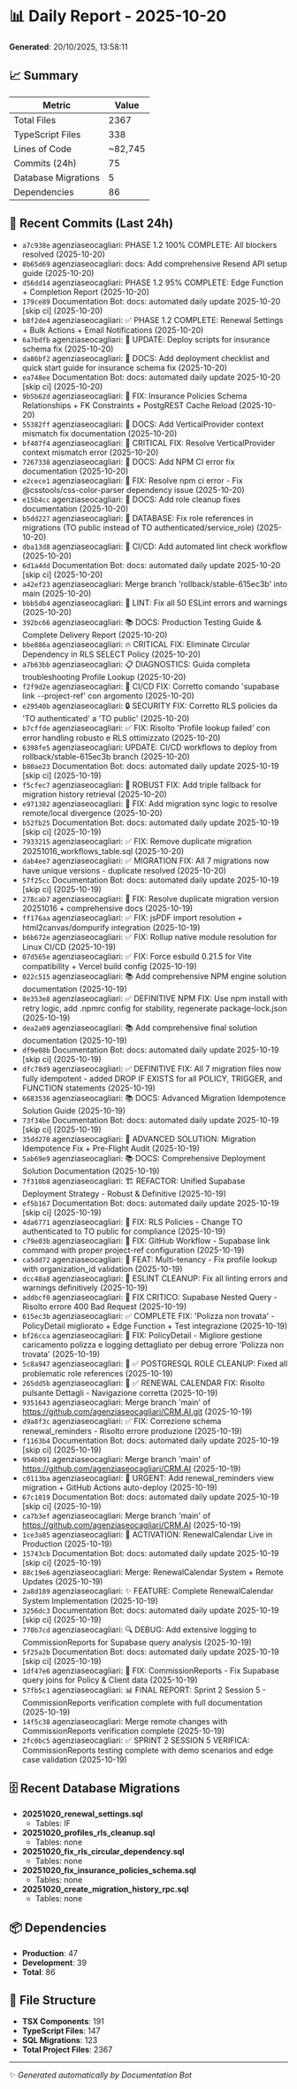 # 📊 Daily Report - 2025-10-20

**Generated**: 20/10/2025, 13:58:11

## 📈 Summary

| Metric | Value |
|--------|-------|
| Total Files | 2367 |
| TypeScript Files | 338 |
| Lines of Code | ~82,745 |
| Commits (24h) | 75 |
| Database Migrations | 5 |
| Dependencies | 86 |

## 📝 Recent Commits (Last 24h)

- `a7c938e` agenziaseocagliari: PHASE 1.2 100% COMPLETE: All blockers resolved (2025-10-20)
- `8b65d69` agenziaseocagliari: docs: Add comprehensive Resend API setup guide (2025-10-20)
- `d56dd14` agenziaseocagliari: PHASE 1.2 95% COMPLETE: Edge Function + Completion Report (2025-10-20)
- `179ce89` Documentation Bot: docs: automated daily update 2025-10-20 [skip ci] (2025-10-20)
- `b8f2de4` agenziaseocagliari: ✅ PHASE 1.2 COMPLETE: Renewal Settings + Bulk Actions + Email Notifications (2025-10-20)
- `6a7bdfb` agenziaseocagliari: 🔧 UPDATE: Deploy scripts for insurance schema fix (2025-10-20)
- `da86bf2` agenziaseocagliari: 📝 DOCS: Add deployment checklist and quick start guide for insurance schema fix (2025-10-20)
- `ea748ee` Documentation Bot: docs: automated daily update 2025-10-20 [skip ci] (2025-10-20)
- `9b5b62d` agenziaseocagliari: 🔧 FIX: Insurance Policies Schema Relationships + FK Constraints + PostgREST Cache Reload (2025-10-20)
- `55382ff` agenziaseocagliari: 📝 DOCS: Add VerticalProvider context mismatch fix documentation (2025-10-20)
- `bf407f4` agenziaseocagliari: 🔧 CRITICAL FIX: Resolve VerticalProvider context mismatch error (2025-10-20)
- `7267338` agenziaseocagliari: 📝 DOCS: Add NPM CI error fix documentation (2025-10-20)
- `e2cece1` agenziaseocagliari: 🔧 FIX: Resolve npm ci error - Fix @csstools/css-color-parser dependency issue (2025-10-20)
- `e15b4cc` agenziaseocagliari: 📝 DOCS: Add role cleanup fixes documentation (2025-10-20)
- `b5dd227` agenziaseocagliari: 🔧 DATABASE: Fix role references in migrations (TO public instead of TO authenticated/service_role) (2025-10-20)
- `dba13d8` agenziaseocagliari: 🔧 CI/CD: Add automated lint check workflow (2025-10-20)
- `6d1a4dd` Documentation Bot: docs: automated daily update 2025-10-20 [skip ci] (2025-10-20)
- `a42ef23` agenziaseocagliari: Merge branch 'rollback/stable-615ec3b' into main (2025-10-20)
- `bbb5db4` agenziaseocagliari: 🔧 LINT: Fix all 50 ESLint errors and warnings (2025-10-20)
- `392bc66` agenziaseocagliari: 📚 DOCS: Production Testing Guide & Complete Delivery Report (2025-10-20)
- `bbe886a` agenziaseocagliari: 🔥 CRITICAL FIX: Eliminate Circular Dependency in RLS SELECT Policy (2025-10-20)
- `a7b63bb` agenziaseocagliari: 📋 DIAGNOSTICS: Guida completa troubleshooting Profile Lookup (2025-10-20)
- `f2f9d2e` agenziaseocagliari: 🔧 CI/CD FIX: Corretto comando 'supabase link --project-ref' con argomento (2025-10-20)
- `e29540b` agenziaseocagliari: 🔒 SECURITY FIX: Corretto RLS policies da 'TO authenticated' a 'TO public' (2025-10-20)
- `b7cffde` agenziaseocagliari: ✅ FIX: Risolto 'Profile lookup failed' con error handling robusto e RLS ottimizzato (2025-10-20)
- `6398fe5` agenziaseocagliari: UPDATE: CI/CD workflows to deploy from rollback/stable-615ec3b branch (2025-10-20)
- `b80ae23` Documentation Bot: docs: automated daily update 2025-10-19 [skip ci] (2025-10-19)
- `f5cfec7` agenziaseocagliari: 🔄 ROBUST FIX: Add triple fallback for migration history retrieval (2025-10-20)
- `e971382` agenziaseocagliari: 🔄 FIX: Add migration sync logic to resolve remote/local divergence (2025-10-20)
- `b52fb25` Documentation Bot: docs: automated daily update 2025-10-19 [skip ci] (2025-10-19)
- `7933215` agenziaseocagliari: ✅ FIX: Remove duplicate migration 20251016_workflows_table.sql (2025-10-20)
- `dab4ee7` agenziaseocagliari: ✅ MIGRATION FIX: All 7 migrations now have unique versions - duplicate resolved (2025-10-20)
- `57f25cc` Documentation Bot: docs: automated daily update 2025-10-19 [skip ci] (2025-10-19)
- `278cab7` agenziaseocagliari: 🔧 FIX: Resolve duplicate migration version 20251016 + comprehensive docs (2025-10-19)
- `ff176aa` agenziaseocagliari: ✅ FIX: jsPDF import resolution + html2canvas/dompurify integration (2025-10-19)
- `b6b672e` agenziaseocagliari: ✅ FIX: Rollup native module resolution for Linux CI/CD (2025-10-19)
- `07d565e` agenziaseocagliari: ✅ FIX: Force esbuild 0.21.5 for Vite compatibility + Vercel build config (2025-10-19)
- `022c515` agenziaseocagliari: 📚 Add comprehensive NPM engine solution documentation (2025-10-19)
- `8e353e8` agenziaseocagliari: ✅ DEFINITIVE NPM FIX: Use npm install with retry logic, add .npmrc config for stability, regenerate package-lock.json (2025-10-19)
- `dea2a09` agenziaseocagliari: 📚 Add comprehensive final solution documentation (2025-10-19)
- `df9e08b` Documentation Bot: docs: automated daily update 2025-10-19 [skip ci] (2025-10-19)
- `dfc78d9` agenziaseocagliari: ✅ DEFINITIVE FIX: All 7 migration files now fully idempotent - added DROP IF EXISTS for all POLICY, TRIGGER, and FUNCTION statements (2025-10-19)
- `6683536` agenziaseocagliari: 📚 DOCS: Advanced Migration Idempotence Solution Guide (2025-10-19)
- `73f34be` Documentation Bot: docs: automated daily update 2025-10-19 [skip ci] (2025-10-19)
- `35dd270` agenziaseocagliari: 🚀 ADVANCED SOLUTION: Migration Idempotence Fix + Pre-Flight Audit (2025-10-19)
- `5ab69e9` agenziaseocagliari: 📚 DOCS: Comprehensive Deployment Solution Documentation (2025-10-19)
- `7f310b8` agenziaseocagliari: 🏗️ REFACTOR: Unified Supabase Deployment Strategy - Robust & Definitive (2025-10-19)
- `ef5b167` Documentation Bot: docs: automated daily update 2025-10-19 [skip ci] (2025-10-19)
- `4da6771` agenziaseocagliari: 🔐 FIX: RLS Policies - Change TO authenticated to TO public for compliance (2025-10-19)
- `c79e03b` agenziaseocagliari: 🔧 FIX: GitHub Workflow - Supabase link command with proper project-ref configuration (2025-10-19)
- `ca5dd72` agenziaseocagliari: 🔐 FEAT: Multi-tenancy - Fix profile lookup with organization_id validation (2025-10-19)
- `dcc48a8` agenziaseocagliari: 🔧 ESLINT CLEANUP: Fix all linting errors and warnings definitively (2025-10-19)
- `addbcf0` agenziaseocagliari: 🔧 FIX CRITICO: Supabase Nested Query - Risolto errore 400 Bad Request (2025-10-19)
- `615ec3b` agenziaseocagliari: ✅ COMPLETE FIX: 'Polizza non trovata' - PolicyDetail migliorato + Edge Function + Test integrazione (2025-10-19)
- `bf26cca` agenziaseocagliari: 🐛 FIX: PolicyDetail - Migliore gestione caricamento polizza e logging dettagliato per debug errore 'Polizza non trovata' (2025-10-19)
- `5c8a947` agenziaseocagliari: 🔧 ✅ POSTGRESQL ROLE CLEANUP: Fixed all problematic role references (2025-10-19)
- `265dd5b` agenziaseocagliari: 🔧 ✅ RENEWAL CALENDAR FIX: Risolto pulsante Dettagli - Navigazione corretta (2025-10-19)
- `9351643` agenziaseocagliari: Merge branch 'main' of https://github.com/agenziaseocagliari/CRM.AI.git (2025-10-19)
- `d9a8f3c` agenziaseocagliari: ✅ FIX: Correzione schema renewal_reminders - Risolto errore produzione (2025-10-19)
- `f1163b4` Documentation Bot: docs: automated daily update 2025-10-19 [skip ci] (2025-10-19)
- `954b091` agenziaseocagliari: Merge branch 'main' of https://github.com/agenziaseocagliari/CRM.AI (2025-10-19)
- `c0113ba` agenziaseocagliari: 🚀 URGENT: Add renewal_reminders view migration + GitHub Actions auto-deploy (2025-10-19)
- `67c1019` Documentation Bot: docs: automated daily update 2025-10-19 [skip ci] (2025-10-19)
- `ca7b3ef` agenziaseocagliari: Merge branch 'main' of https://github.com/agenziaseocagliari/CRM.AI (2025-10-19)
- `1ce3a85` agenziaseocagliari: 🚀 ACTIVATION: RenewalCalendar Live in Production (2025-10-19)
- `15743cb` Documentation Bot: docs: automated daily update 2025-10-19 [skip ci] (2025-10-19)
- `88c19e6` agenziaseocagliari: Merge: RenewalCalendar System + Remote Updates (2025-10-19)
- `2a8d189` agenziaseocagliari: ✨ FEATURE: Complete RenewalCalendar System Implementation (2025-10-19)
- `3256dc3` Documentation Bot: docs: automated daily update 2025-10-19 [skip ci] (2025-10-19)
- `770b7cd` agenziaseocagliari: 🔍 DEBUG: Add extensive logging to CommissionReports for Supabase query analysis (2025-10-19)
- `5f25a2b` Documentation Bot: docs: automated daily update 2025-10-19 [skip ci] (2025-10-19)
- `1df47e6` agenziaseocagliari: 🐛 FIX: CommissionReports - Fix Supabase query joins for Policy & Client data (2025-10-19)
- `57fb5c1` agenziaseocagliari: 📊 FINAL REPORT: Sprint 2 Session 5 - CommissionReports verification complete with full documentation (2025-10-19)
- `14f5c38` agenziaseocagliari: Merge remote changes with CommissionReports verification complete (2025-10-19)
- `2fc0bc5` agenziaseocagliari: ✅ SPRINT 2 SESSION 5 VERIFICA: CommissionReports testing complete with demo scenarios and edge case validation (2025-10-19)

## 🗄️ Recent Database Migrations

- **20251020_renewal_settings.sql**
  - Tables: IF
- **20251020_profiles_rls_cleanup.sql**
  - Tables: none
- **20251020_fix_rls_circular_dependency.sql**
  - Tables: none
- **20251020_fix_insurance_policies_schema.sql**
  - Tables: none
- **20251020_create_migration_history_rpc.sql**
  - Tables: none

## 📦 Dependencies

- **Production**: 47
- **Development**: 39
- **Total**: 86

## 📁 File Structure

- **TSX Components**: 191
- **TypeScript Files**: 147
- **SQL Migrations**: 123
- **Total Project Files**: 2367

---
✨ *Generated automatically by Documentation Bot*
